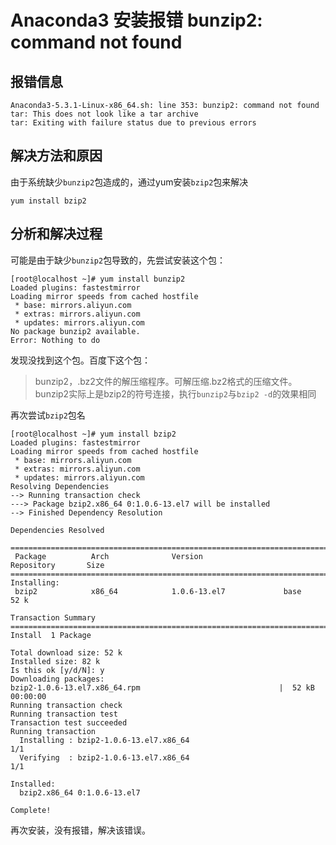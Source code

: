 # Anaconda3 安装报错 bunzip2: command not found

## 报错信息

```shell
Anaconda3-5.3.1-Linux-x86_64.sh: line 353: bunzip2: command not found
tar: This does not look like a tar archive
tar: Exiting with failure status due to previous errors
```

## 解决方法和原因

由于系统缺少`bunzip2`包造成的，通过yum安装`bzip2`包来解决

```shhell
yum install bzip2
```

## 分析和解决过程

可能是由于缺少`bunzip2`包导致的，先尝试安装这个包：

```shell
[root@localhost ~]# yum install bunzip2
Loaded plugins: fastestmirror
Loading mirror speeds from cached hostfile
 * base: mirrors.aliyun.com
 * extras: mirrors.aliyun.com
 * updates: mirrors.aliyun.com
No package bunzip2 available.
Error: Nothing to do
```

发现没找到这个包。百度下这个包：

> bunzip2，.bz2文件的解压缩程序。可解压缩.bz2格式的压缩文件。bunzip2实际上是bzip2的符号连接，执行`bunzip2`与`bzip2 -d`的效果相同

再次尝试`bzip2`包名

```shell
[root@localhost ~]# yum install bzip2
Loaded plugins: fastestmirror
Loading mirror speeds from cached hostfile
 * base: mirrors.aliyun.com
 * extras: mirrors.aliyun.com
 * updates: mirrors.aliyun.com
Resolving Dependencies
--> Running transaction check
---> Package bzip2.x86_64 0:1.0.6-13.el7 will be installed
--> Finished Dependency Resolution

Dependencies Resolved

===================================================================================
 Package          Arch              Version                  Repository       Size
===================================================================================
Installing:
 bzip2            x86_64            1.0.6-13.el7             base             52 k

Transaction Summary
===================================================================================
Install  1 Package

Total download size: 52 k
Installed size: 82 k
Is this ok [y/d/N]: y
Downloading packages:
bzip2-1.0.6-13.el7.x86_64.rpm                               |  52 kB  00:00:00
Running transaction check
Running transaction test
Transaction test succeeded
Running transaction
  Installing : bzip2-1.0.6-13.el7.x86_64                                       1/1
  Verifying  : bzip2-1.0.6-13.el7.x86_64                                       1/1

Installed:
  bzip2.x86_64 0:1.0.6-13.el7

Complete!
```

再次安装，没有报错，解决该错误。
